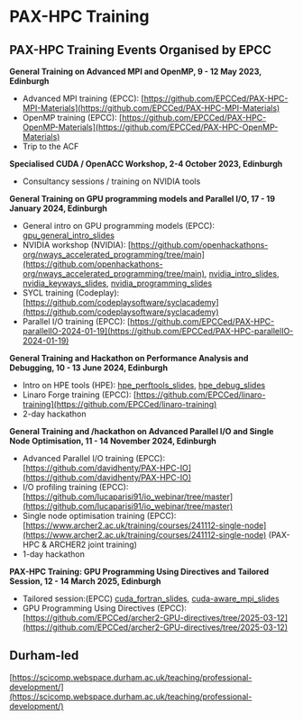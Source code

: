 # PAX-HPC Training

## PAX-HPC Training Events Organised by EPCC

**General Training on Advanced MPI and OpenMP, 9 - 12 May 2023, Edinburgh**
- Advanced MPI training (EPCC): [https://github.com/EPCCed/PAX-HPC-MPI-Materials](https://github.com/EPCCed/PAX-HPC-MPI-Materials)
- OpenMP training (EPCC): [https://github.com/EPCCed/PAX-HPC-OpenMP-Materials](https://github.com/EPCCed/PAX-HPC-OpenMP-Materials)
- Trip to the ACF

**Specialised CUDA / OpenACC Workshop, 2-4 October 2023, Edinburgh**
- Consultancy sessions / training on NVIDIA tools

**General Training on GPU programming models and Parallel I/O, 17 - 19 January 2024, Edinburgh**
- General intro on GPU programming models (EPCC): [gpu_general_intro_slides](training_slides/pax-hpc-gpu-general-intro-epcc.pdf)
- NVIDIA workshop (NVIDIA): [https://github.com/openhackathons-org/nways_accelerated_programming/tree/main](https://github.com/openhackathons-org/nways_accelerated_programming/tree/main), [nvidia_intro_slides](training_slides/NVIDIA_PAX-HPC_Intro.pdf), [nvidia_keyways_slides](training_slides/NVIDIA_PAX-HPC_KeyWays.pdf), [nvidia_programming_slides](training_slides/NVIDIA_PAX-HPC_Programming.pdf)
- SYCL training (Codeplay): [https://github.com/codeplaysoftware/syclacademy](https://github.com/codeplaysoftware/syclacademy)
- Parallel I/O training (EPCC): [https://github.com/EPCCed/PAX-HPC-parallelIO-2024-01-19](https://github.com/EPCCed/PAX-HPC-parallelIO-2024-01-19)

**General Training and Hackathon on Performance Analysis and Debugging, 10 - 13 June 2024, Edinburgh**
 - Intro on HPE tools (HPE): [hpe_perftools_slides](training_slides/HPE_June10_perftools.pdf), [hpe_debug_slides](training_slides/HPE_June10_debug.pdf)
 - Linaro Forge training (EPCC): [https://github.com/EPCCed/linaro-training](https://github.com/EPCCed/linaro-training)
 - 2-day hackathon

**General Training and /hackathon on Advanced Parallel I/O and Single Node Optimisation, 11 - 14 November 2024, Edinburgh**
 - Advanced Parallel I/O training (EPCC): [https://github.com/davidhenty/PAX-HPC-IO](https://github.com/davidhenty/PAX-HPC-IO)
 - I/O profiling training (EPCC): [https://github.com/lucaparisi91/io_webinar/tree/master](https://github.com/lucaparisi91/io_webinar/tree/master)
 - Single node optimisation training (EPCC): [https://www.archer2.ac.uk/training/courses/241112-single-node](https://www.archer2.ac.uk/training/courses/241112-single-node) (PAX-HPC & ARCHER2 joint training)
 - 1-day hackathon

**PAX-HPC Training: GPU Programming Using Directives and Tailored Session, 12 - 14 March 2025, Edinburgh**
 - Tailored session:(EPCC) [cuda_fortran_slides](training_slides/NVIDIA_CUDA_Fortran_on_Cirrus_PAX-HPC_Workshop.pdf), [cuda-aware_mpi_slides](training_slides/NVIDIA_CUDA-aware_MPI_on_Cirrus_PAX-HPC_Workshop.pdf)
 - GPU Programming Using Directives (EPCC): [https://github.com/EPCCed/archer2-GPU-directives/tree/2025-03-12](https://github.com/EPCCed/archer2-GPU-directives/tree/2025-03-12)

## Durham-led

[https://scicomp.webspace.durham.ac.uk/teaching/professional-development/](https://scicomp.webspace.durham.ac.uk/teaching/professional-development/)
